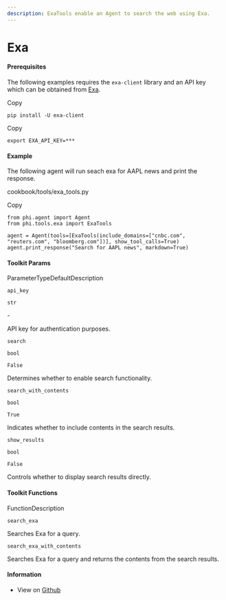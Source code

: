 ```yaml
---
description: ExaTools enable an Agent to search the web using Exa.
---
```


# Exa

#### Prerequisites <a href="#prerequisites" id="prerequisites"></a>

The following examples requires the `exa-client` library and an API key which can be obtained from [Exa](https://exa.ai/).

Copy

```
pip install -U exa-client
```

Copy

```
export EXA_API_KEY=***
```

#### [​](https://docs.phidata.com/tools/exa#example)Example <a href="#example" id="example"></a>

The following agent will run seach exa for AAPL news and print the response.

cookbook/tools/exa\_tools.py

Copy

```
from phi.agent import Agent
from phi.tools.exa import ExaTools

agent = Agent(tools=[ExaTools(include_domains=["cnbc.com", "reuters.com", "bloomberg.com"])], show_tool_calls=True)
agent.print_response("Search for AAPL news", markdown=True)
```

#### [​](https://docs.phidata.com/tools/exa#toolkit-params)Toolkit Params <a href="#toolkit-params" id="toolkit-params"></a>

ParameterTypeDefaultDescription

`api_key`

`str`

\-

API key for authentication purposes.

`search`

`bool`

`False`

Determines whether to enable search functionality.

`search_with_contents`

`bool`

`True`

Indicates whether to include contents in the search results.

`show_results`

`bool`

`False`

Controls whether to display search results directly.

#### [​](https://docs.phidata.com/tools/exa#toolkit-functions)Toolkit Functions <a href="#toolkit-functions" id="toolkit-functions"></a>

FunctionDescription

`search_exa`

Searches Exa for a query.

`search_exa_with_contents`

Searches Exa for a query and returns the contents from the search results.

#### [​](https://docs.phidata.com/tools/exa#information)Information <a href="#information" id="information"></a>

* View on [Github](https://github.com/phidatahq/phidata/blob/main/phi/tools/exa.py)

[\
](https://VixData.gitbook.io/VixData/documentation/tools/email)

